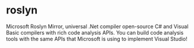 roslyn
======

Microsoft Roslyn Mirror, universal .Net compiler open-source C# and Visual Basic compilers with rich code analysis APIs. You can build code analysis tools with the same APIs that Microsoft is using to implement Visual Studio!
